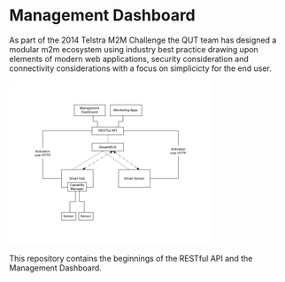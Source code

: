 Management Dashboard
====================

As part of the 2014 Telstra M2M Challenge the QUT team has designed a modular m2m ecosystem using industry best practice drawing upon elements of modern web applications, security consideration and connectivity considerations with a focus on simplicicty for the end user.

![System Diagram](system-flow-chart.png)

This repository contains the beginnings of the RESTful API and the Management Dashboard.
